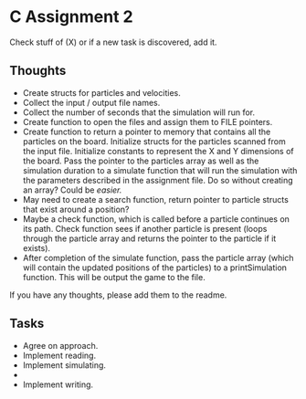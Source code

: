 # C Assignment 2 #

Check stuff of (X) or if a new task is discovered, add it.

## Thoughts ##
* Create structs for particles and velocities.
* Collect the input / output file names.
* Collect the number of seconds that the simulation will run for.
* Create function to open the files and assign them to FILE pointers.
* Create function to return a pointer to memory that contains all the particles on the board. Initialize structs for the particles scanned from the input file.
	Initialize constants to represent the X and Y dimensions of the board.
	Pass the pointer to the particles array as well as the simulation duration to a simulate function that will run the simulation with the parameters described in the assignment file.
	Do so without creating an array? Could be *easier.*
* May need to create a search function, return pointer to particle structs that exist around a position?
* Maybe a check function, which is called before a particle continues on its path. Check function sees if another particle is present (loops through the particle array and returns the pointer to the particle if it exists).
* After completion of the simulate function, pass the particle array (which will contain the updated positions of the particles) to a printSimulation function. This will be output the game to the file.

If you have any thoughts, please add them to the readme.

## Tasks ##

* Agree on approach.
* Implement reading.
* Implement simulating.
* 
* Implement writing.
